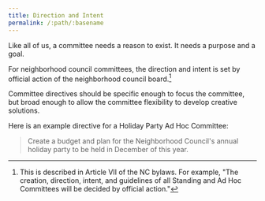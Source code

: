 ```yaml
---
title: Direction and Intent
permalink: /:path/:basename
---
```


Like all of us, a committee needs a reason to exist. It needs a purpose and a
goal.

For neighborhood council committees, the direction and intent is set by official
action of the neighborhood council board.[^direction]

Committee directives should be specific enough to focus the committee, but broad
enough to allow the committee flexibility to develop creative solutions.

Here is an example directive for a Holiday Party Ad Hoc Committee:

> Create a budget and plan for the Neighborhood Council's annual holiday party to be held in December of this year.

[^direction]:
    This is described in Article VII of the NC bylaws. For example, "The
    creation, direction, intent, and guidelines of all Standing and Ad Hoc
    Committees will be decided by official action."
